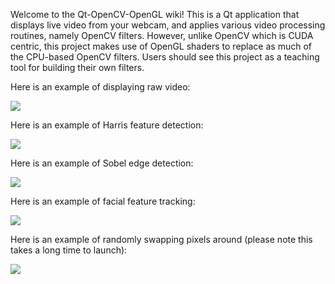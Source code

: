 Welcome to the Qt-OpenCV-OpenGL wiki! This is a Qt application that displays live video from your webcam, and applies various video processing routines, namely OpenCV filters. However, unlike OpenCV which is CUDA centric, this project makes use of OpenGL shaders to replace as much of the CPU-based OpenCV filters. Users should see this project as a teaching tool for building their own filters.

Here is an example of displaying raw video:

![](https://github.com/drhalftone/Qt-OpenCV-OpenGL/blob/master/Images/ScreenShot01.jpg)

Here is an example of Harris feature detection:

![](https://github.com/drhalftone/Qt-OpenCV-OpenGL/blob/master/Images/ScreenShot04.jpg)

Here is an example of Sobel edge detection:

![](https://github.com/drhalftone/Qt-OpenCV-OpenGL/blob/master/Images/ScreenShot02.jpg)

Here is an example of facial feature tracking:

![](https://github.com/drhalftone/Qt-OpenCV-OpenGL/blob/master/Images/ScreenShot05.jpg)

Here is an example of randomly swapping pixels around (please note this takes a long time to launch):

![](https://github.com/drhalftone/Qt-OpenCV-OpenGL/blob/master/Images/ScreenShot03.jpg)
